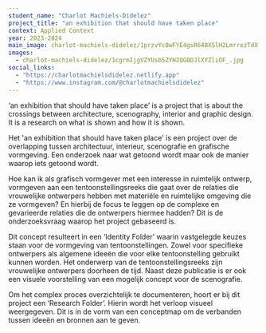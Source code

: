 ```yaml
---
student_name: "Charlot Machiels-Didelez"
project_title: "an exhibition that should have taken place"
context: Applied Context
year: 2023-2024
main_image: charlot-machiels-didelez/1przvYc0wFYE4gsR648XSlH2LmrrezTdX.jpg
images:
  - charlot-machiels-didelez/1cgrmIjgVZYUsb5ZYH2QGDOJlXYZliOF_.jpg
social_links:
  - "https://charlotmachielsdidelez.netlify.app"
  - "https://www.instagram.com/@charlotmachielsdidelez"
---
```

‘an exhibition that should have taken place’ is a project that is about the crossings between architecture, scenography, interior and graphic design. It is a research on what is shown and how it is shown.

Het 'an exhibition that should have taken place' is een project over de overlapping tussen architectuur, interieur, scenografie en grafische vormgeving. Een onderzoek naar wat getoond wordt maar ook de manier waarop iets getoond wordt.

Hoe kan ik als grafisch vormgever met een interesse in ruimtelijk ontwerp, vormgeven aan een tentoonstellingsreeks die gaat over de relaties die vrouwelijke ontwerpers hebben met materiële en ruimtelijke omgeving die ze vormgeven? En hierbij de focus te leggen op de complexe en gevarieerde relaties die de ontwerpers hiermee hadden? Dit is de onderzoeksvraag waarop het project gebaseerd is.

Dit concept resulteert in een ‘Identity Folder’ waarin vastgelegde keuzes staan voor de vormgeving van tentoonstellingen. Zowel voor specifieke ontwerpers als algemene ideeën die voor elke tentoonstelling gebruikt kunnen worden. Het onderwerp van de tentoonstellingsreeks zijn vrouwelijke ontwerpers doorheen de tijd. Naast deze publicatie is er ook een visuele voorstelling van een mogelijk concept voor de scenografie.

Om het complex proces overzichtelijk te documenteren, hoort er bij dit project een ‘Research Folder’. Hierin wordt het verloop visueel weergegeven. Dit is in de vorm van een conceptmap om de verbanden tussen ideeën en bronnen aan te geven.

